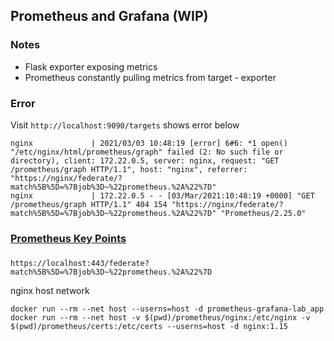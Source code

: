 ## Prometheus and Grafana (WIP)

### Notes

- Flask exporter exposing metrics
- Prometheus constantly pulling metrics from target - exporter

### Error

Visit `http://localhost:9090/targets` shows error below

```
nginx             | 2021/03/03 10:48:19 [error] 6#6: *1 open() "/etc/nginx/html/prometheus/graph" failed (2: No such file or directory), client: 172.22.0.5, server: nginx, request: "GET /prometheus/graph HTTP/1.1", host: "nginx", referrer: "https://nginx/federate/?match%5B%5D=%7Bjob%3D~%22prometheus.%2A%22%7D"
nginx             | 172.22.0.5 - - [03/Mar/2021:10:48:19 +0000] "GET /prometheus/graph HTTP/1.1" 404 154 "https://nginx/federate/?match%5B%5D=%7Bjob%3D~%22prometheus.%2A%22%7D" "Prometheus/2.25.0"
```

### [Prometheus Key Points](https://github.com/DavidHe1127/Mr.He_HandBook/tree/master/DevOps/prometheus)


###

```
https://localhost:443/federate?match%5B%5D=%7Bjob%3D~%22prometheus.%2A%22%7D
```

nginx host network
```
docker run --rm --net host --userns=host -d prometheus-grafana-lab_app
docker run --rm --net host -v $(pwd)/prometheus/nginx:/etc/nginx -v $(pwd)/prometheus/certs:/etc/certs --userns=host -d nginx:1.15
```
